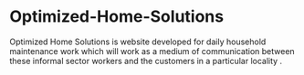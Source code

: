 # Optimized-Home-Solutions
Optimized Home Solutions is website developed for daily household maintenance work which will work as a  medium of communication between these informal sector workers and the customers in a particular locality . 
